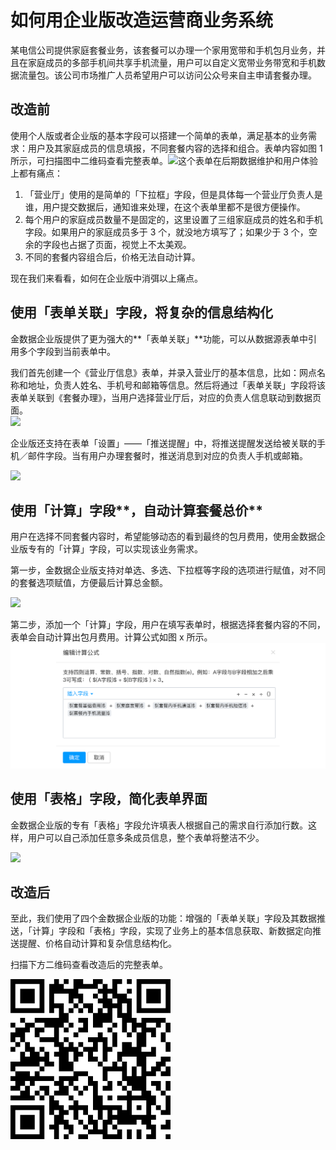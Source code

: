 # 如何用企业版改造运营商业务系统

某电信公司提供家庭套餐业务，该套餐可以办理一个家用宽带和手机包月业务，并且在家庭成员的多部手机间共享手机流量，用户可以自定义宽带业务带宽和手机数据流量包。该公司市场推广人员希望用户可以访问公众号来自主申请套餐办理。

## **改造前**

使用个人版或者企业版的基本字段可以搭建一个简单的表单，满足基本的业务需求：用户及其家庭成员的信息填报，不同套餐内容的选择和组合。表单内容如图 1 所示，可扫描图中二维码查看完整表单。![](https://images-cdn.shimo.im/K3z455q67isszY9w/图1_套餐办理_改造前_.png!thumbnail)这个表单在后期数据维护和用户体验上都有痛点：

1. 「营业厅」使用的是简单的「下拉框」字段，但是具体每一个营业厅负责人是谁，用户提交数据后，通知谁来处理，在这个表单里都不是很方便操作。
2. 每个用户的家庭成员数量不是固定的，这里设置了三组家庭成员的姓名和手机字段。如果用户的家庭成员多于 3 个，就没地方填写了；如果少于 3 个，空余的字段也占据了页面，视觉上不太美观。
3. 不同的套餐内容组合后，价格无法自动计算。

现在我们来看看，如何在企业版中消弭以上痛点。

## **使用「表单关联」字段，将**复杂的信息结构化

金数据企业版提供了更为强大的**「表单关联」**功能，可以从数据源表单中引用多个字段到当前表单中。

我们首先创建一个《营业厅信息》表单，并录入营业厅的基本信息，比如：网点名称和地址，负责人姓名、手机号和邮箱等信息。然后将通过「表单关联」字段将该表单关联到《套餐办理》，当用户选择营业厅后，对应的负责人信息联动到数据页面。  
![](https://images-cdn.shimo.im/V60cYL7CBVQ8u5Nw/表单关联.png!thumbnail)

企业版还支持在表单「设置」——「推送提醒」中，将推送提醒发送给被关联的手机／邮件字段。当有用户办理套餐时，推送消息到对应的负责人手机或邮箱。

![](https://images-cdn.shimo.im/DzSiw51VJZ8KinhB/推送提醒.png!thumbnail)

## **使用「计算**」字段**，自动计算套餐总价**

用户在选择不同套餐内容时，希望能够动态的看到最终的包月费用，使用金数据企业版专有的「计算」字段，可以实现该业务需求。

第一步，金数据企业版支持对单选、多选、下拉框等字段的选项进行赋值，对不同的套餐选项赋值，方便最后计算总金额。

![](https://images-cdn.shimo.im/ut7JJ2E0xJk6MbuB/选项赋值.png!thumbnail)

第二步，添加一个「计算」字段，用户在填写表单时，根据选择套餐内容的不同，表单会自动计算出包月费用。计算公式如图 x 所示。![](/assets/计算公式.png)

## **使用「表格**」**字段，简化表单界面**

金数据企业版的专有「表格」字段允许填表人根据自己的需求自行添加行数。这样，用户可以自己添加任意多条成员信息，整个表单将整洁不少。

![](https://images-cdn.shimo.im/s2BQy56iYRooDSxc/表格字段.png!thumbnail)

## **改造后**

至此，我们使用了四个金数据企业版的功能：增强的「表单关联」字段及其数据推送，「计算」字段和「表格」字段，实现了业务上的基本信息获取、新数据定向推送提醒、价格自动计算和复杂信息结构化。

扫描下方二维码查看改造后的完整表单。

![](/assets/import.png)



